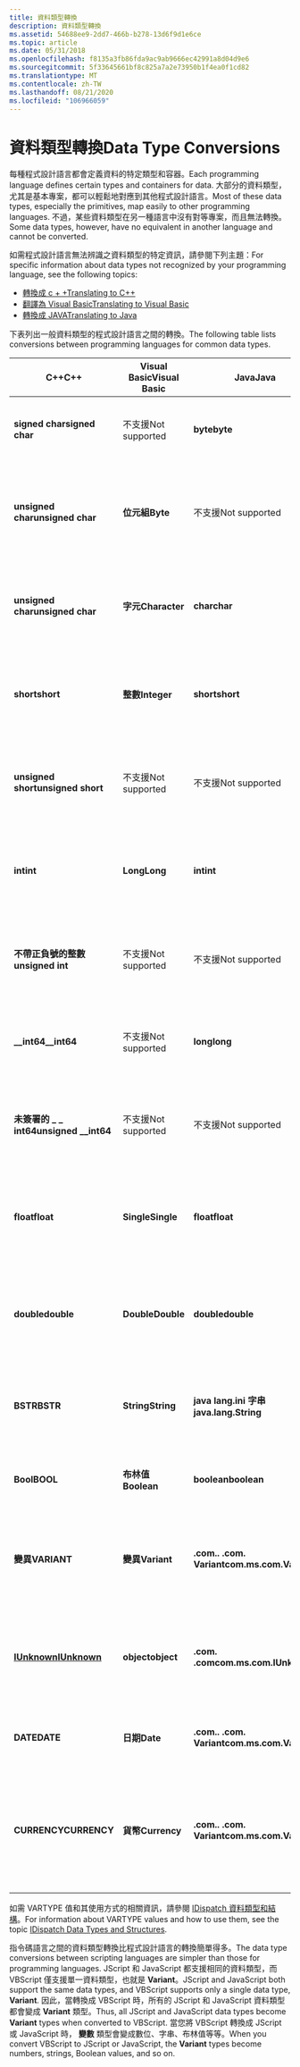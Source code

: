 ```yaml
---
title: 資料類型轉換
description: 資料類型轉換
ms.assetid: 54688ee9-2dd7-466b-b278-13d6f9d1e6ce
ms.topic: article
ms.date: 05/31/2018
ms.openlocfilehash: f8135a3fb86fda9ac9ab9666ec42991a8d04d9e6
ms.sourcegitcommit: 5f33645661bf8c825a7a2e73950b1f4ea0f1cd82
ms.translationtype: MT
ms.contentlocale: zh-TW
ms.lasthandoff: 08/21/2020
ms.locfileid: "106966059"
---
```

# <a name="data-type-conversions"></a><span data-ttu-id="8c765-103">資料類型轉換</span><span class="sxs-lookup"><span data-stu-id="8c765-103">Data Type Conversions</span></span>

<span data-ttu-id="8c765-104">每種程式設計語言都會定義資料的特定類型和容器。</span><span class="sxs-lookup"><span data-stu-id="8c765-104">Each programming language defines certain types and containers for data.</span></span> <span data-ttu-id="8c765-105">大部分的資料類型，尤其是基本專案，都可以輕鬆地對應到其他程式設計語言。</span><span class="sxs-lookup"><span data-stu-id="8c765-105">Most of these data types, especially the primitives, map easily to other programming languages.</span></span> <span data-ttu-id="8c765-106">不過，某些資料類型在另一種語言中沒有對等專案，而且無法轉換。</span><span class="sxs-lookup"><span data-stu-id="8c765-106">Some data types, however, have no equivalent in another language and cannot be converted.</span></span>

<span data-ttu-id="8c765-107">如需程式設計語言無法辨識之資料類型的特定資訊，請參閱下列主題：</span><span class="sxs-lookup"><span data-stu-id="8c765-107">For specific information about data types not recognized by your programming language, see the following topics:</span></span>

-   [<span data-ttu-id="8c765-108">轉換成 c + +</span><span class="sxs-lookup"><span data-stu-id="8c765-108">Translating to C++</span></span>](translating-to-c--.md)
-   [<span data-ttu-id="8c765-109">翻譯為 Visual Basic</span><span class="sxs-lookup"><span data-stu-id="8c765-109">Translating to Visual Basic</span></span>](translating-to-visual-basic.md)
-   [<span data-ttu-id="8c765-110">轉換成 JAVA</span><span class="sxs-lookup"><span data-stu-id="8c765-110">Translating to Java</span></span>](translating-to-java.md)

<span data-ttu-id="8c765-111">下表列出一般資料類型的程式設計語言之間的轉換。</span><span class="sxs-lookup"><span data-stu-id="8c765-111">The following table lists conversions between programming languages for common data types.</span></span>



| <span data-ttu-id="8c765-112">C++</span><span class="sxs-lookup"><span data-stu-id="8c765-112">C++</span></span>                                     | <span data-ttu-id="8c765-113">Visual Basic</span><span class="sxs-lookup"><span data-stu-id="8c765-113">Visual Basic</span></span>             | <span data-ttu-id="8c765-114">Java</span><span class="sxs-lookup"><span data-stu-id="8c765-114">Java</span></span>                               | <span data-ttu-id="8c765-115">包含</span><span class="sxs-lookup"><span data-stu-id="8c765-115">Contains</span></span>                                                                                       |
|-----------------------------------------|--------------------------|------------------------------------|------------------------------------------------------------------------------------------------|
| <span data-ttu-id="8c765-116">**signed char**</span><span class="sxs-lookup"><span data-stu-id="8c765-116">**signed char**</span></span><br/>              | <span data-ttu-id="8c765-117">不支援</span><span class="sxs-lookup"><span data-stu-id="8c765-117">Not supported</span></span><br/> | <span data-ttu-id="8c765-118">**byte**</span><span class="sxs-lookup"><span data-stu-id="8c765-118">**byte**</span></span><br/>                | <span data-ttu-id="8c765-119">1位元組帶正負號的整數</span><span class="sxs-lookup"><span data-stu-id="8c765-119">1-byte signed integer</span></span> <br/> <span data-ttu-id="8c765-120"> (VT \_ I1， \[ T \]) </span><span class="sxs-lookup"><span data-stu-id="8c765-120">(VT\_I1, \[T\])</span></span><br/>                                   |
| <span data-ttu-id="8c765-121">**unsigned char**</span><span class="sxs-lookup"><span data-stu-id="8c765-121">**unsigned char**</span></span><br/>            | <span data-ttu-id="8c765-122">**位元組**</span><span class="sxs-lookup"><span data-stu-id="8c765-122">**Byte**</span></span><br/>      | <span data-ttu-id="8c765-123">不支援</span><span class="sxs-lookup"><span data-stu-id="8c765-123">Not supported</span></span><br/>           | <span data-ttu-id="8c765-124">1位元組不帶正負號的整數</span><span class="sxs-lookup"><span data-stu-id="8c765-124">1-byte unsigned integer</span></span> <br/> <span data-ttu-id="8c765-125"> (VT \_ UI1， \[ V \] \[ T \] \[ P \] \[ S \]) </span><span class="sxs-lookup"><span data-stu-id="8c765-125">(VT\_UI1, \[V\]\[T\]\[P\]\[S\])</span></span><br/>                 |
| <span data-ttu-id="8c765-126">**unsigned char**</span><span class="sxs-lookup"><span data-stu-id="8c765-126">**unsigned char**</span></span><br/>            | <span data-ttu-id="8c765-127">**字元**</span><span class="sxs-lookup"><span data-stu-id="8c765-127">**Character**</span></span><br/> | <span data-ttu-id="8c765-128">**char**</span><span class="sxs-lookup"><span data-stu-id="8c765-128">**char**</span></span><br/>                | <span data-ttu-id="8c765-129">雙位元組 Unicode 字元</span><span class="sxs-lookup"><span data-stu-id="8c765-129">2-byte Unicode character</span></span> <br/> <span data-ttu-id="8c765-130"> (VT \_ UI2， \[ T \] \[ P \]) </span><span class="sxs-lookup"><span data-stu-id="8c765-130">(VT\_UI2, \[T\]\[P\])</span></span><br/>                          |
| <span data-ttu-id="8c765-131">**short**</span><span class="sxs-lookup"><span data-stu-id="8c765-131">**short**</span></span><br/>                    | <span data-ttu-id="8c765-132">**整數**</span><span class="sxs-lookup"><span data-stu-id="8c765-132">**Integer**</span></span><br/>   | <span data-ttu-id="8c765-133">**short**</span><span class="sxs-lookup"><span data-stu-id="8c765-133">**short**</span></span><br/>               | <span data-ttu-id="8c765-134">2位元組帶正負號的整數</span><span class="sxs-lookup"><span data-stu-id="8c765-134">2-byte signed integer</span></span> <br/> <span data-ttu-id="8c765-135"> (VT \_ I2， \[ V \] \[ T \] \[ P \] \[ S \]) </span><span class="sxs-lookup"><span data-stu-id="8c765-135">(VT\_I2, \[V\]\[T\]\[P\]\[S\])</span></span><br/>                    |
| <span data-ttu-id="8c765-136">**unsigned short**</span><span class="sxs-lookup"><span data-stu-id="8c765-136">**unsigned short**</span></span><br/>           | <span data-ttu-id="8c765-137">不支援</span><span class="sxs-lookup"><span data-stu-id="8c765-137">Not supported</span></span><br/> | <span data-ttu-id="8c765-138">不支援</span><span class="sxs-lookup"><span data-stu-id="8c765-138">Not supported</span></span><br/>           | <span data-ttu-id="8c765-139">2位元組不帶正負號的整數</span><span class="sxs-lookup"><span data-stu-id="8c765-139">2-byte unsigned integer</span></span> <br/> <span data-ttu-id="8c765-140"> (VT \_ UI2， \[ T \] \[ P \]) </span><span class="sxs-lookup"><span data-stu-id="8c765-140">(VT\_UI2, \[T\]\[P\])</span></span><br/>                           |
| <span data-ttu-id="8c765-141">**int**</span><span class="sxs-lookup"><span data-stu-id="8c765-141">**int**</span></span><br/>                      | <span data-ttu-id="8c765-142">**Long**</span><span class="sxs-lookup"><span data-stu-id="8c765-142">**Long**</span></span><br/>      | <span data-ttu-id="8c765-143">**int**</span><span class="sxs-lookup"><span data-stu-id="8c765-143">**int**</span></span><br/>                 | <span data-ttu-id="8c765-144">4位元組帶正負號的整數</span><span class="sxs-lookup"><span data-stu-id="8c765-144">4-byte signed integer</span></span> <br/> <span data-ttu-id="8c765-145"> (VT \_ I4， \[ V \] \[ T \] \[ P \] \[ S \]) </span><span class="sxs-lookup"><span data-stu-id="8c765-145">(VT\_I4, \[V\]\[T\]\[P\]\[S\])</span></span><br/>                    |
| <span data-ttu-id="8c765-146">**不帶正負號的整數**</span><span class="sxs-lookup"><span data-stu-id="8c765-146">**unsigned int**</span></span><br/>             | <span data-ttu-id="8c765-147">不支援</span><span class="sxs-lookup"><span data-stu-id="8c765-147">Not supported</span></span><br/> | <span data-ttu-id="8c765-148">不支援</span><span class="sxs-lookup"><span data-stu-id="8c765-148">Not supported</span></span><br/>           | <span data-ttu-id="8c765-149">4位元組不帶正負號的整數</span><span class="sxs-lookup"><span data-stu-id="8c765-149">4-byte unsigned integer</span></span> <br/> <span data-ttu-id="8c765-150"> (VT \_ UI4， \[ T \] \[ P \]) </span><span class="sxs-lookup"><span data-stu-id="8c765-150">(VT\_UI4, \[T\]\[P\])</span></span><br/>                           |
| <span data-ttu-id="8c765-151">**\_\_int64**</span><span class="sxs-lookup"><span data-stu-id="8c765-151">**\_\_int64**</span></span><br/>                | <span data-ttu-id="8c765-152">不支援</span><span class="sxs-lookup"><span data-stu-id="8c765-152">Not supported</span></span><br/> | <span data-ttu-id="8c765-153">**long**</span><span class="sxs-lookup"><span data-stu-id="8c765-153">**long**</span></span><br/>                | <span data-ttu-id="8c765-154">8位元組帶正負號的整數</span><span class="sxs-lookup"><span data-stu-id="8c765-154">8-byte signed integer</span></span> <br/> <span data-ttu-id="8c765-155"> (VT \_ I8， \[ T \] \[ P \]) </span><span class="sxs-lookup"><span data-stu-id="8c765-155">(VT\_I8, \[T\]\[P\])</span></span><br/>                              |
| <span data-ttu-id="8c765-156">**未簽署的 \_ \_ int64**</span><span class="sxs-lookup"><span data-stu-id="8c765-156">**unsigned \_\_int64**</span></span><br/>       | <span data-ttu-id="8c765-157">不支援</span><span class="sxs-lookup"><span data-stu-id="8c765-157">Not supported</span></span><br/> | <span data-ttu-id="8c765-158">不支援</span><span class="sxs-lookup"><span data-stu-id="8c765-158">Not supported</span></span><br/>           | <span data-ttu-id="8c765-159">8位元組不帶正負號的整數</span><span class="sxs-lookup"><span data-stu-id="8c765-159">8-byte unsigned integer</span></span> <br/> <span data-ttu-id="8c765-160"> (VT \_ UI8， \[ T \] \[ P \]) </span><span class="sxs-lookup"><span data-stu-id="8c765-160">(VT\_UI8, \[T\]\[P\])</span></span><br/>                           |
| <span data-ttu-id="8c765-161">**float**</span><span class="sxs-lookup"><span data-stu-id="8c765-161">**float**</span></span><br/>                    | <span data-ttu-id="8c765-162">**Single**</span><span class="sxs-lookup"><span data-stu-id="8c765-162">**Single**</span></span><br/>    | <span data-ttu-id="8c765-163">**float**</span><span class="sxs-lookup"><span data-stu-id="8c765-163">**float**</span></span><br/>               | <span data-ttu-id="8c765-164">4位元組浮點數</span><span class="sxs-lookup"><span data-stu-id="8c765-164">4-byte floating-point number</span></span> <br/> <span data-ttu-id="8c765-165"> (VT \_ R4， \[ V \] \[ T \] \[ P \] \[ S \]) </span><span class="sxs-lookup"><span data-stu-id="8c765-165">(VT\_R4, \[V\]\[T\]\[P\]\[S\])</span></span><br/>             |
| <span data-ttu-id="8c765-166">**double**</span><span class="sxs-lookup"><span data-stu-id="8c765-166">**double**</span></span><br/>                   | <span data-ttu-id="8c765-167">**Double**</span><span class="sxs-lookup"><span data-stu-id="8c765-167">**Double**</span></span><br/>    | <span data-ttu-id="8c765-168">**double**</span><span class="sxs-lookup"><span data-stu-id="8c765-168">**double**</span></span><br/>              | <span data-ttu-id="8c765-169">8位元組浮點數</span><span class="sxs-lookup"><span data-stu-id="8c765-169">8-byte floating-point number</span></span> <br/> <span data-ttu-id="8c765-170"> (VT \_ R8， \[ V \] \[ T \] \[ P \] \[ S \]) </span><span class="sxs-lookup"><span data-stu-id="8c765-170">(VT\_R8, \[V\]\[T\]\[P\]\[S\])</span></span><br/>             |
| <span data-ttu-id="8c765-171">**BSTR**</span><span class="sxs-lookup"><span data-stu-id="8c765-171">**BSTR**</span></span><br/>                     | <span data-ttu-id="8c765-172">**String**</span><span class="sxs-lookup"><span data-stu-id="8c765-172">**String**</span></span><br/>    | <span data-ttu-id="8c765-173">**java lang.ini 字串**</span><span class="sxs-lookup"><span data-stu-id="8c765-173">**java.lang.String**</span></span><br/>    | <span data-ttu-id="8c765-174">Automation 字串</span><span class="sxs-lookup"><span data-stu-id="8c765-174">Automation string</span></span> <br/> <span data-ttu-id="8c765-175"> (VT \_ BSTR， \[ V \] \[ T \] \[ P \] \[ S \]) </span><span class="sxs-lookup"><span data-stu-id="8c765-175">(VT\_BSTR, \[V\]\[T\]\[P\]\[S\])</span></span><br/>                      |
| <span data-ttu-id="8c765-176">**Bool**</span><span class="sxs-lookup"><span data-stu-id="8c765-176">**BOOL**</span></span><br/>                     | <span data-ttu-id="8c765-177">**布林值**</span><span class="sxs-lookup"><span data-stu-id="8c765-177">**Boolean**</span></span><br/>   | <span data-ttu-id="8c765-178">**boolean**</span><span class="sxs-lookup"><span data-stu-id="8c765-178">**boolean**</span></span><br/>             | <span data-ttu-id="8c765-179">Boolean</span><span class="sxs-lookup"><span data-stu-id="8c765-179">Boolean</span></span> <br/> <span data-ttu-id="8c765-180"> (VT \_ BOOL， \[ V \] \[ T \] \[ P \] \[ S \]) </span><span class="sxs-lookup"><span data-stu-id="8c765-180">(VT\_BOOL, \[V\]\[T\]\[P\]\[S\])</span></span><br/>                                |
| <span data-ttu-id="8c765-181">**變異**</span><span class="sxs-lookup"><span data-stu-id="8c765-181">**VARIANT**</span></span><br/>                  | <span data-ttu-id="8c765-182">**變異**</span><span class="sxs-lookup"><span data-stu-id="8c765-182">**Variant**</span></span><br/>   | <span data-ttu-id="8c765-183">**.com.. .com. Variant**</span><span class="sxs-lookup"><span data-stu-id="8c765-183">**com.ms.com.Variant**</span></span><br/>  | <span data-ttu-id="8c765-184">變得更遠\*</span><span class="sxs-lookup"><span data-stu-id="8c765-184">VARIANT FAR\*</span></span> <br/> <span data-ttu-id="8c765-185"> (VT \_ VARIANT， \[ V \] \[ T \] \[ P \] \[ S \]) </span><span class="sxs-lookup"><span data-stu-id="8c765-185">(VT\_VARIANT, \[V\]\[T\]\[P\]\[S\])</span></span><br/>                       |
| [<span data-ttu-id="8c765-186">**IUnknown**</span><span class="sxs-lookup"><span data-stu-id="8c765-186">**IUnknown**</span></span>](/windows/desktop/api/Unknwn/nn-unknwn-iunknown)<br/> | <span data-ttu-id="8c765-187">**object**</span><span class="sxs-lookup"><span data-stu-id="8c765-187">**object**</span></span><br/>    | <span data-ttu-id="8c765-188">**.com. .com**</span><span class="sxs-lookup"><span data-stu-id="8c765-188">**com.ms.com.IUnknown**</span></span><br/> | <span data-ttu-id="8c765-189">IDispatch 介面指標</span><span class="sxs-lookup"><span data-stu-id="8c765-189">IDispatch interface pointer</span></span> <br/> <span data-ttu-id="8c765-190"> (VT \_ 分派， \[ V \] \[ T \] \[ P \] \[ S \]) </span><span class="sxs-lookup"><span data-stu-id="8c765-190">(VT\_DISPATCH, \[V\]\[T\]\[P\]\[S\])</span></span><br/>        |
| <span data-ttu-id="8c765-191">**DATE**</span><span class="sxs-lookup"><span data-stu-id="8c765-191">**DATE**</span></span><br/>                     | <span data-ttu-id="8c765-192">**日期**</span><span class="sxs-lookup"><span data-stu-id="8c765-192">**Date**</span></span><br/>      | <span data-ttu-id="8c765-193">**.com.. .com. Variant**</span><span class="sxs-lookup"><span data-stu-id="8c765-193">**com.ms.com.Variant**</span></span><br/>  | <span data-ttu-id="8c765-194">Date</span><span class="sxs-lookup"><span data-stu-id="8c765-194">Date</span></span> <br/> <span data-ttu-id="8c765-195"> (VT \_ DATE， \[ V \] \[ T \] \[ P \] \[ S \]) </span><span class="sxs-lookup"><span data-stu-id="8c765-195">(VT\_DATE, \[V\]\[T\]\[P\]\[S\])</span></span><br/>                                   |
| <span data-ttu-id="8c765-196">**CURRENCY**</span><span class="sxs-lookup"><span data-stu-id="8c765-196">**CURRENCY**</span></span><br/>                 | <span data-ttu-id="8c765-197">**貨幣**</span><span class="sxs-lookup"><span data-stu-id="8c765-197">**Currency**</span></span><br/>  | <span data-ttu-id="8c765-198">**.com.. .com. Variant**</span><span class="sxs-lookup"><span data-stu-id="8c765-198">**com.ms.com.Variant**</span></span><br/>  | <span data-ttu-id="8c765-199">貨幣</span><span class="sxs-lookup"><span data-stu-id="8c765-199">Currency</span></span> <br/> <span data-ttu-id="8c765-200"> (VT \_ CY、 \[ v \] \[ t \] \[ P \] \[ s \] 或 VT \_ DECIMAL、 \[ v \] \[ t \] \[ S \]) </span><span class="sxs-lookup"><span data-stu-id="8c765-200">(VT\_CY, \[V\]\[T\]\[P\]\[S\] or VT\_DECIMAL, \[V\]\[T\]\[S\])</span></span><br/> |



 

<span data-ttu-id="8c765-201">如需 VARTYPE 值和其使用方式的相關資訊，請參閱 [IDispatch 資料類型和結構](/previous-versions/ms221600(v=vs.100))。</span><span class="sxs-lookup"><span data-stu-id="8c765-201">For information about VARTYPE values and how to use them, see the topic [IDispatch Data Types and Structures](/previous-versions/ms221600(v=vs.100)).</span></span>

<span data-ttu-id="8c765-202">指令碼語言之間的資料類型轉換比程式設計語言的轉換簡單得多。</span><span class="sxs-lookup"><span data-stu-id="8c765-202">The data type conversions between scripting languages are simpler than those for programming languages.</span></span> <span data-ttu-id="8c765-203">JScript 和 JavaScript 都支援相同的資料類型，而 VBScript 僅支援單一資料類型，也就是 **Variant**。</span><span class="sxs-lookup"><span data-stu-id="8c765-203">JScript and JavaScript both support the same data types, and VBScript supports only a single data type, **Variant**.</span></span> <span data-ttu-id="8c765-204">因此，當轉換成 VBScript 時，所有的 JScript 和 JavaScript 資料類型都會變成 **Variant** 類型。</span><span class="sxs-lookup"><span data-stu-id="8c765-204">Thus, all JScript and JavaScript data types become **Variant** types when converted to VBScript.</span></span> <span data-ttu-id="8c765-205">當您將 VBScript 轉換成 JScript 或 JavaScript 時， **變數** 類型會變成數位、字串、布林值等等。</span><span class="sxs-lookup"><span data-stu-id="8c765-205">When you convert VBScript to JScript or JavaScript, the **Variant** types become numbers, strings, Boolean values, and so on.</span></span>

 

